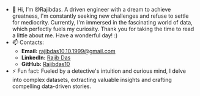 - 👋 Hi, I’m @Rajibdas. A driven engineer with a dream to achieve greatness, I'm constantly seeking new challenges and refuse to settle for mediocrity. Currently, I'm immersed in the fascinating world of data, which perfectly fuels my curiosity. Thank you for taking the time to read a little about me. Have a wonderful day! :)
- 📫 Contacts:  
  - **Email:** rajibdas10.10.1999@gmail.com  
  - **LinkedIn:** [Rajib Das](https://linkedin.com/in/rajib-das)  
  - **GitHub:** [Rajibdas10](https://github.com/Rajibdas10)  
- ⚡ Fun fact: Fueled by a detective's intuition and curious mind, I delve into complex datasets, extracting valuable insights and crafting compelling data-driven stories.  


<!---
Rajibdas10/Rajibdas10 is a ✨ special ✨ repository because its `README.md` (this file) appears on your GitHub profile.
You can click the Preview link to take a look at your changes.
--->
